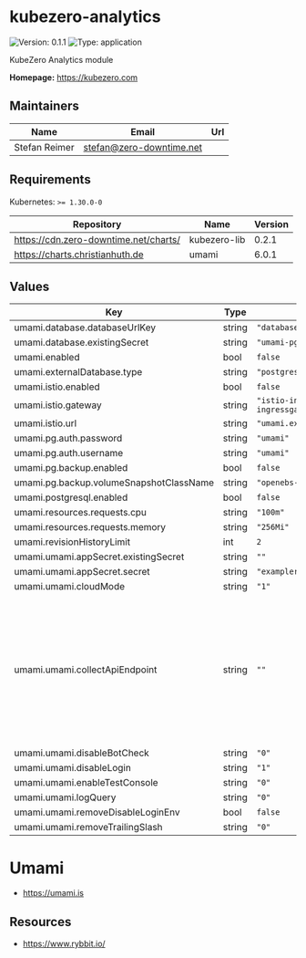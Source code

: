 # kubezero-analytics

![Version: 0.1.1](https://img.shields.io/badge/Version-0.1.1-informational?style=flat-square) ![Type: application](https://img.shields.io/badge/Type-application-informational?style=flat-square)

KubeZero Analytics module

**Homepage:** <https://kubezero.com>

## Maintainers

| Name | Email | Url |
| ---- | ------ | --- |
| Stefan Reimer | <stefan@zero-downtime.net> |  |

## Requirements

Kubernetes: `>= 1.30.0-0`

| Repository | Name | Version |
|------------|------|---------|
| https://cdn.zero-downtime.net/charts/ | kubezero-lib | 0.2.1 |
| https://charts.christianhuth.de | umami | 6.0.1 |

## Values

| Key | Type | Default | Description |
|-----|------|---------|-------------|
| umami.database.databaseUrlKey | string | `"databaseUrl"` |  |
| umami.database.existingSecret | string | `"umami-pg"` |  |
| umami.enabled | bool | `false` |  |
| umami.externalDatabase.type | string | `"postgresql"` |  |
| umami.istio.enabled | bool | `false` |  |
| umami.istio.gateway | string | `"istio-ingress/private-ingressgateway"` |  |
| umami.istio.url | string | `"umami.example.com"` |  |
| umami.pg.auth.password | string | `"umami"` |  |
| umami.pg.auth.username | string | `"umami"` |  |
| umami.pg.backup.enabled | bool | `false` |  |
| umami.pg.backup.volumeSnapshotClassName | string | `"openebs-lvm-snapshots"` |  |
| umami.postgresql.enabled | bool | `false` |  |
| umami.resources.requests.cpu | string | `"100m"` |  |
| umami.resources.requests.memory | string | `"256Mi"` |  |
| umami.revisionHistoryLimit | int | `2` |  |
| umami.umami.appSecret.existingSecret | string | `""` |  |
| umami.umami.appSecret.secret | string | `"examplereallysecretstring"` |  |
| umami.umami.cloudMode | string | `"1"` |  |
| umami.umami.collectApiEndpoint | string | `""` | Allows you to send metrics to a location different than the default `/api/send`. This is to help you avoid some ad-blockers. |
| umami.umami.disableBotCheck | string | `"0"` |  |
| umami.umami.disableLogin | string | `"1"` |  |
| umami.umami.enableTestConsole | string | `"0"` |  |
| umami.umami.logQuery | string | `"0"` |  |
| umami.umami.removeDisableLoginEnv | bool | `false` |  |
| umami.umami.removeTrailingSlash | string | `"0"` |  |

# Umami
- https://umami.is

## Resources
- https://www.rybbit.io/

